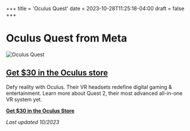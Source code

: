 +++
title = 'Oculus Quest'
date = 2023-10-28T11:25:18-04:00
draft = false
+++
# Oculus Quest from Meta

![Oculus Quest](/Oculus.png 'Oculus Logo')
## [Get $30 in the Oculus store](https://out.referrals.directory/qIPBGv)

Defy reality with Oculus. Their VR headsets redefine digital gaming & entertainment. Learn more about Quest 2, their most advanced all-in-one VR system yet. 

[**Get $30 in the Oculus Store** ](https://out.referrals.directory/qIPBGv)

*Last updated 10/2023*

